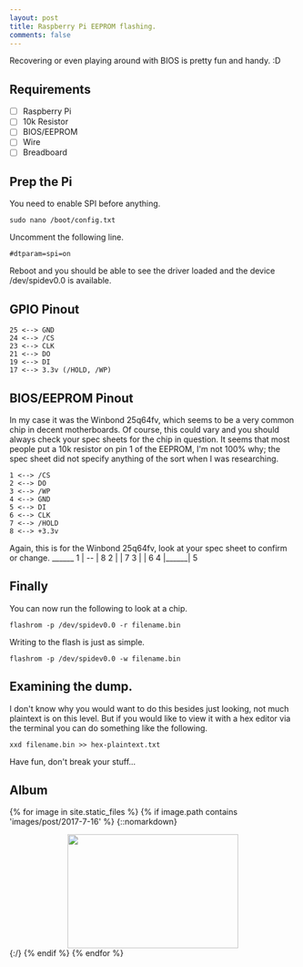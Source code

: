 ```yaml
---
layout: post
title: Raspberry Pi EEPROM flashing.
comments: false
---
```


Recovering or even playing around with BIOS is pretty fun and handy. :D

## Requirements

- [ ] Raspberry Pi
- [ ] 10k Resistor
- [ ] BIOS/EEPROM
- [ ] Wire
- [ ] Breadboard

## Prep the Pi

You need to enable SPI before anything.

    sudo nano /boot/config.txt

Uncomment the following line.

    #dtparam=spi=on

Reboot and you should be able to see the driver loaded and the device /dev/spidev0.0 is available.

## GPIO Pinout

    25 <--> GND
    24 <--> /CS
    23 <--> CLK
    21 <--> DO
    19 <--> DI
    17 <--> 3.3v (/HOLD, /WP)

## BIOS/EEPROM Pinout

In my case it was the Winbond 25q64fv, which seems to be a very common chip in decent motherboards.
Of course, this could vary and you should always check your spec sheets for the chip in question.
It seems that most people put a 10k resistor on pin 1 of the EEPROM, I'm not 100% why; the spec sheet did not specify anything of the sort when I was researching.

    1 <--> /CS
    2 <--> DO
    3 <--> /WP
    4 <--> GND
    5 <--> DI
    6 <--> CLK
    7 <--> /HOLD
    8 <--> +3.3v

Again, this is for the Winbond 25q64fv, look at your spec sheet to confirm or change.
       ______
    1 |  --  | 8
    2 |      | 7
    3 |      | 6
    4 |______| 5


## Finally

You can now run the following to look at a chip.

    flashrom -p /dev/spidev0.0 -r filename.bin

Writing to the flash is just as simple.

    flashrom -p /dev/spidev0.0 -w filename.bin

## Examining the dump.

I don't know why you would want to do this besides just looking, not much plaintext is on this level. But if you would like to view it with a hex editor via the terminal you can do something like the following.

    xxd filename.bin >> hex-plaintext.txt

Have fun, don't break your stuff...

## Album

{% for image in site.static_files %}
    {% if image.path contains 'images/post/2017-7-16' %}
{::nomarkdown}
<center>
    <div class="gallery">
    <a target="_blank" href="{{ site.baseurl }}{{ image.path }}">
        <img src="{{ site.baseurl }}{{ image.path }}" width="300" height="200">
    </a>
    </div>
</center>
{:/}
    {% endif %}
{% endfor %}